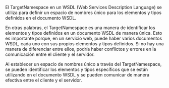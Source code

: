El TargetNamespace en un WSDL (Web Services Description Language) se utiliza para definir un espacio de nombres único para los elementos y tipos definidos en el documento WSDL.

En otras palabras, el TargetNamespace es una manera de identificar los elementos y tipos definidos en un documento WSDL de manera única. Esto es importante porque, en un servicio web, puede haber varios documentos WSDL, cada uno con sus propios elementos y tipos definidos. Si no hay una manera de diferenciar entre ellos, podría haber conflictos y errores en la comunicación entre el cliente y el servidor.

Al establecer un espacio de nombres único a través del TargetNamespace, se pueden identificar los elementos y tipos específicos que se están utilizando en el documento WSDL y se pueden comunicar de manera efectiva entre el cliente y el servidor.
